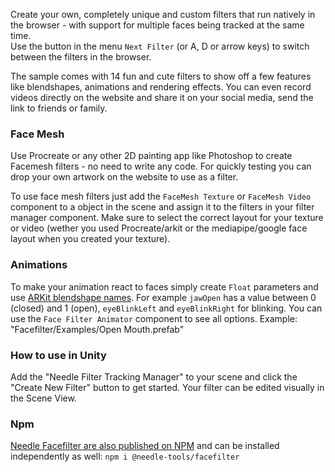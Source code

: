 
Create your own, completely unique and custom filters that run natively in the browser - with support for multiple faces being tracked at the same time.    
Use the button in the menu `Next Filter` (or A, D or arrow keys) to switch between the filters in the browser.  

The sample comes with 14 fun and cute filters to show off a few features like blendshapes, animations and rendering effects. You can even record videos directly on the website and share it on your social media, send the link to friends or family.

### Face Mesh

Use Procreate or any other 2D painting app like Photoshop to create Facemesh filters - no need to write any code. For quickly testing you can drop your own artwork on the website to use as a filter.  

To use face mesh filters just add the `FaceMesh Texture` or `FaceMesh Video` component to a object in the scene and assign it to the filters in your filter manager component. Make sure to select the correct layout for your texture or video (wether you used Procreate/arkit or the mediapipe/google face layout when you created your texture).

### Animations

To make your animation react to faces simply create `Float` parameters and use [ARKit blendshape names](https://developer.apple.com/documentation/arkit/arfaceanchor/blendshapelocation). For example `jawOpen` has a value between 0 (closed) and 1 (open), `eyeBlinkLeft` and `eyeBlinkRight` for blinking. You can use the `Face Filter Animator` component to see all options. Example: "Facefilter/Examples/Open Mouth.prefab"

### How to use in Unity  

Add the "Needle Filter Tracking Manager" to your scene and click the "Create New Filter" button to get started. Your filter can be edited visually in the Scene View.   

### Npm

[Needle Facefilter are also published on NPM](https://www.npmjs.com/package/@needle-tools/facefilter) and can be installed independently as well: `npm i @needle-tools/facefilter` 
